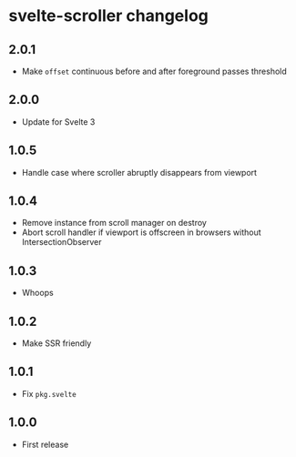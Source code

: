 # svelte-scroller changelog

## 2.0.1

* Make `offset` continuous before and after foreground passes threshold

## 2.0.0

* Update for Svelte 3

## 1.0.5

* Handle case where scroller abruptly disappears from viewport

## 1.0.4

* Remove instance from scroll manager on destroy
* Abort scroll handler if viewport is offscreen in browsers without IntersectionObserver

## 1.0.3

* Whoops

## 1.0.2

* Make SSR friendly

## 1.0.1

* Fix `pkg.svelte`

## 1.0.0

* First release
